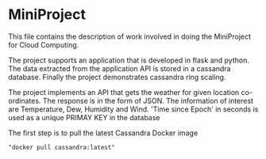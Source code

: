 # MiniProject
This file contains the description of work involved in doing the MiniProject for Cloud Computing.

The project supports an application that is developed in flask and python. The data extracted from the application API is stored in a cassandra database. Finally the project demonstrates cassandra ring scaling.

The project implements an API that gets the weather for given location co-ordinates. The response is in the form of JSON. The information of interest are Temperature, Dew, Humidity and Wind. 'Time since Epoch' in seconds is used as a unique PRIMAY KEY in the database

The first step is to pull the latest Cassandra Docker image
    
    "docker pull cassandra:latest"

